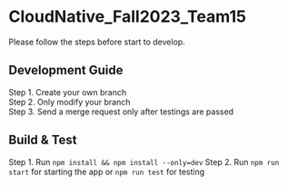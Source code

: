 # CloudNative_Fall2023_Team15
Please follow the steps before start to develop.

## Development Guide
Step 1. Create your own branch  
Step 2. Only modify your branch  
Step 3. Send a merge request only after testings are passed

## Build & Test
Step 1. Run `npm install && npm install --only=dev`
Step 2. Run `npm run start` for starting the app or `npm run test` for testing